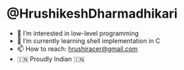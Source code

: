 # @HrushikeshDharmadhikari
- 👀 I’m interested in low-level programming 
- 🌱 I’m currently learning shell implementation in C
- 📫 How to reach: hrushiracer@gmail.com
- 🇮🇳 Proudly Indian 🇮🇳

<!---
HrushikeshDharmadhikari/HrushikeshDharmadhikari is a ✨ special ✨ repository because its `README.md` (this file) appears on your GitHub profile.
You can click the Preview link to take a look at your changes.
--->
